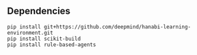 ## Dependencies
```
pip install git+https://github.com/deepmind/hanabi-learning-environment.git
pip install scikit-build
pip install rule-based-agents
```
